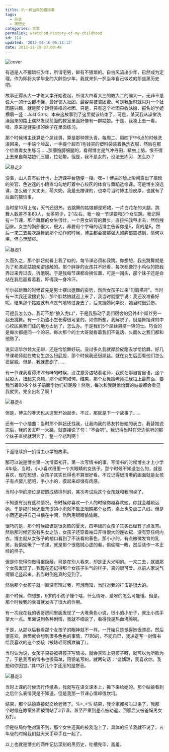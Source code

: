 ```yaml
---
title: 扒一扒当年的猥琐事
tags:
  - 杂谈
  - 黑历史
categories: 文章
permalink: wretched-history-of-my-childhood
id: 114
updated: '2015-04-16 05:11:12'
date: 2013-11-19 07:00:49
---
```


![cover](https://cat.yufan.me/cats/20131118232914.jpg)

有道是人不猥琐枉少年，所谓宅男，鲜有不猥琐的。自古风流出少年，已然成为定理。作为即将大学毕业的大龄伪少年，我就来扒一扒当年自己做过的那些黑历史吧。

故事还得从大一才进大学开始说起，所谓大四看大三的教大二的骗大一，无非不是说大一的什么都不懂，最好骗入社团，最容易被骗团费。可是我当时就只对一个社团感兴趣，就是那个跳健美操的社团。只是，只有这个社团只收姑娘，报名的学姐横眉一竖：Just Girls。本来这故事到了这里就该结束了，可是，某天我从澡堂洗澡回来的路上偶然发现前面的教室里面好像有一群姑娘。于是，我凑上去一看，哇，原来是健美操的妹子在里面练习。

<!--more-->

那个时候博主还算是个屌丝男，算是那种愣头青。每周二、周四下午6点的时候洗澡回来，一手端个脸盆，一手提个超市1毛钱买的塑料袋装着换洗衣服，然后在那个位置看女生练习……那细胳膊细腿的，看得博主是气冲丹田，精虫上脑。恨不得上去亲自帮姑娘们压腿，拉韧带。但是，我不是女的，没法去练习，怎么办？

![暴走2](https://cat.yufan.me/cats/20131118231610.png)

没事，山人自有妙计也，上选课平台随便一搜。嘿~！博主的脸上瞬间露出了猥琐的笑容，色迷迷的小眼直勾勾地盯着中心校区的体育与舞蹈选修课。可是博主没选课，怎么破？大丈夫，萌大奶。我是去蹭课的，也幸亏当时博主脸皮厚，也就有了后面的猥琐事。

当时是10月上旬，天气还很热，去跳舞的姑娘都是短裙，一片白花花的大腿。跳舞人数差不多80人，女多男少，2:1左右。我一般一节课要和3个女生跳。我记得有一节课，那个跳舞的女生很壮，一个男女转弯的舞步，直接把我甩出去，然后拽回来。女生的胸部很大，很大，非要用个字母的话博主告诉你是E，真的是E。然后一来二去每次跳舞到那个动作的时候，博主都会被那强大的胸部震撼到，情何以堪，但心里暗爽。

![暴走1](https://cat.yufan.me/cats/20131118231609.png)

久而久之，那个胖妞就看上我了似的，每节课必须和我跳。你想想，我去跳舞就是为了和漂亮姑娘亲密接触的。那个胖胖的女孩并不好看，每次都像拧小鸡似的把我弄过来弄过去，折磨啊。于是我每节课都会换位置，可是一回头，那个妹子还是会站在我后面看着我，吓得我一身冷汗。

华尔兹跳舞的时候首先是男士摆出邀舞的姿势，然后女孩子过来“勾肩搭背”。当时有一次我还没摆姿势，那个胖姑娘就迎上来了，我当时就摆手说：我还没准备好呢。结果那个姑娘就有点丧气地转过身去了，后来据她同学说，她当时很受伤。

可是我怎么办，我可不想“狼入虎口”，于是我鼓动了我们宿舍的另外4个屌丝男一起去跳舞。有一个奶油小生长得很可爱的，如你所想，我解脱了。但是舞蹈课的中心校区离我们住的地方太远了，怎么办。于是我们5个屌丝男挤一辆的士。巧合的是每次都是同一个的哥。每次那个的士大哥就看着我们不说话，久而久之我们都和他熟了。

说实话华尔兹太无聊，还是恰恰舞好玩。没过多久我就厚脸皮跑去学恰恰舞。好几节课老师就在教女生怎么扭屁股，那个时候我还很屌丝。就在女生后面看他们怎么扭屁股。但是，我就悲剧了……

有一节课我看得津津有味的时候，没注意旁边站着老师，我就在那自言自语，这个屁股大，扭起来真翘，那个如何如何。结果，那个女舞蹈老师把我拉上最前面，要我当着80多个妹子前面学她们扭屁股！然后，每次和我跳恰恰舞的姑娘都会看见我就笑，完全出名了啊！

![暴走4](https://cat.yufan.me/cats/201311182316111.png)

但是，博主的春天也从这里开始起步。不过，那就是下一个故事了……

还有一个小插曲：当时那个胖妞还找我，让我向我的基友转告她的表白。我替她说完后，我的舍友吓一大跳，就直接说了句：“不会吧”。我记得当时在旁边偷听的那个妹子直接就泪奔了，整一个悲剧啊！

----

下面继续扒一扒博主小学的故事。

那可以说是博主第一次情窦初开，第一次写情书的事。写情书的时候博主才上小学4年级，当时，小小喜欢班里一个大眼睛的女孩子。那个时候不知道怎么的，就是喜欢，现在想想，女孩子其实长得也不算很好看。不过记得很清晰的画面就是女孩子有点婴儿肥吧，手小小的，摸起来却很有肉感。

当时小学的座位是按照成绩排列的，某次考试后这个女孩就和我同桌了。

不知道有没有这种情况，有时候你喜欢一个人的时候你越喜欢她，你就会越疏远她。于是那时候还很羞涩的小雨就不敢正眼瞧那个女孩，桌上也没画三八线。但是小雨还是把自己书横在中间，然后用眼睛偷偷瞧。

很巧的是，那个时候应该是很炎热的夏天，四年级的女孩子其实已经有了点发育。然后那时候还没有男女之防，女孩子还穿着袖口开得很大的连衣裙，没有穿任何内衣。博主就从女孩子的袖口看到了不该看的春色，那小小的，有点微微发育的乳房。我偷偷瞅了一节课，就是那个很做贼心虚的看，偷偷瞄一眼，然后装作一本正经的样子。

但是你觉得你做得很隐蔽，可是在别人看来，却是正大光明的。一来二去，就被那个女孩发现了，我现在还记得那个女孩子生气的样子，真的很可爱。以前人家说气得眉毛竖起来，我当时倒是真的见到了。

然后那个女孩子就一直没有理过我，可想而知，当时对我的打击是很大的。

那个时候，你想想，9岁的小孩子懂个啥，什么情呀、爱呀的怎么可能懂。但是，那个时候我的表哥就发挥了很大的作用。

有一次我在我的表哥房间里面发现了一大堆黄色小说，很小的小册子，就比小孩手掌大一点。里面说到各种剧情，我就不细说了，看得我是热血沸腾啊。

于是，从那以后我看那个女孩子的眼神就不一样。一开始只是觉得她很漂亮，然后很喜欢。后面就会想到很多色色的事情，7788的，不能自已，我决定写一封情书给我喜欢的这个女孩（被琼瑶阿姨欺骗了）。

当时认为说，女孩子只要被男孩子写情书，就会喜欢上男孩子呀，就可以为所欲为了。于是我写的情书也很简单，用铅笔写的，就两句话：“饶婧璐，我喜欢你。我想和你困觉。”其中好几个字还用的是拼音。

![暴走3](https://cat.yufan.me/cats/20131118231611.png)

当时上课的时候流行传纸条，我就写在语文课本上，撕下来给她的。那个姑娘看到之后什么表情我是不知道，但是我那一节课心情却很坎坷。

结果，那个姑娘直接就交给老师了。%&gt;_&lt;% 结果，我全家都被叫过来了，我那个时候在教室外面被罚站了3节课，甚至严重到差点被劝退，回家后又被爸妈男女双打。

但是结局你绝对猜不到，那个女生还真的被我泡上了，具体的细节我就不说了，五年级的时候我们就天天手牵手在一起了。

以上也就是博主的两件记忆深刻的黑历史，吐槽完毕，羞羞。
